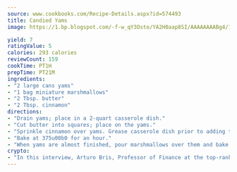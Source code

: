 ```yaml
---
source: www.cookbooks.com/Recipe-Details.aspx?id=574493
title: Candied Yams
image: https://1.bp.blogspot.com/-f-w_qY3Osto/YA2H0aap8SI/AAAAAAAABg4/17myAO5s9b8JksYvWDXpYkaDlcY0g6k_gCLcBGAsYHQ/s296/3.png

yield: 7
ratingValue: 5
calories: 293 calories
reviewCount: 159
cookTime: PT1H
prepTime: PT21M
ingredients:
- "2 large cans yams"
- "1 bag miniature marshmallows"
- "2 Tbsp. butter"
- "2 Tbsp. cinnamon"
directions:
- "Drain yams; place in a 2-quart casserole dish."
- "Cut butter into squares; place on the yams."
- "Sprinkle cinnamon over yams. Grease casserole dish prior to adding the yams."
- "Bake at 375u00b0 for an hour."
- "When yams are almost finished, pour marshmallows over them and bake for 10 minutes, or until the marshmallows melt."
crypto:
- "In this interview, Arturo Bris, Professor of Finance at the top-ranked business school IMD in Switzerland, analyses the risks associated with bitcoin."
---
```

